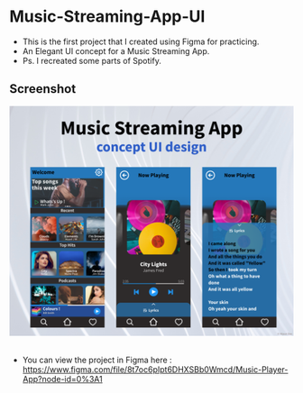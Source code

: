 # Music-Streaming-App-UI

- This is the first project that I created using Figma for practicing.</br>
- An Elegant UI concept for a Music Streaming App.</br>
- Ps. I recreated some parts of Spotify.

## Screenshot
<img src="assets/MusicPlayerApp.png" width="900"></br></br>
- You can view the project in Figma here :</br>https://www.figma.com/file/8t7oc6pIpt6DHXSBb0Wmcd/Music-Player-App?node-id=0%3A1 
